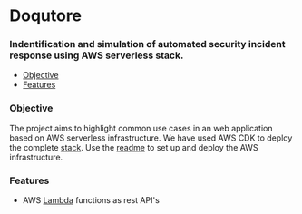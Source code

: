 
# Doqutore
### Indentification and simulation of automated security incident response using AWS serverless stack. 
- [Objective](#objective)
- [Features](#features)

### Objective
The project aims to highlight common use cases in an web application based on AWS serverless infrastructure. We have used AWS CDK to deploy the complete [stack](https://github.com/MarkSonn/pierre-appreciation-society/tree/feature/infra/js-infra). Use the [readme](https://github.com/MarkSonn/pierre-appreciation-society/blob/feature/infra/js-infra/README.md) to set up and deploy the AWS infrastructure.

### Features
- AWS [Lambda](https://github.com/MarkSonn/pierre-appreciation-society/tree/feature/infra/js-infra/lambda/api) functions as rest API's
